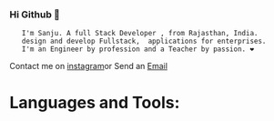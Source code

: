 ### Hi Github 👋
       I'm Sanju. A full Stack Developer , from Rajasthan, India.
       design and develop Fullstack,  applications for enterprises.
       I'm an Engineer by profession and a Teacher by passion. ❤️
  Contact me on [instagram](https://www.instagram.com/_mr_tdb/)or Send an [Email](mailto:"sanju2help@gmail.com")
  
  # Languages and Tools:

